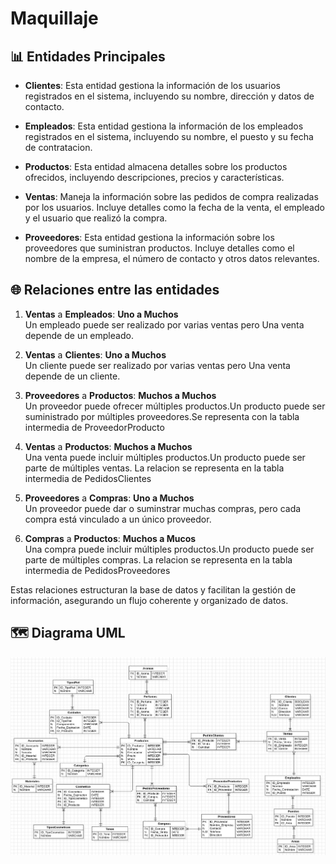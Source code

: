 # Maquillaje




## 📊 Entidades Principales

  - **Clientes**: Esta entidad gestiona la información de los usuarios registrados en el sistema, incluyendo su nombre, dirección y datos de contacto. 

  - **Empleados**: Esta entidad gestiona la información de los empleados registrados en el sistema, incluyendo su nombre, el puesto y su fecha de contratacion. 


  - **Productos**: Esta entidad almacena detalles sobre los productos ofrecidos, incluyendo descripciones, precios y características. 


  - **Ventas**: Maneja la información sobre las pedidos de compra realizadas por los usuarios. Incluye detalles como la fecha de la venta, el empleado y el usuario que realizó la compra.


- **Proveedores**: Esta entidad gestiona la información sobre los proveedores que suministran productos. Incluye detalles como el nombre de la empresa, el número de contacto y otros datos relevantes.


## 🌐 Relaciones entre las entidades


1. **Ventas** a **Empleados**: **Uno a Muchos**  
   Un empleado puede ser realizado por varias ventas pero Una venta depende de un empleado.

2. **Ventas** a **Clientes**: **Uno a Muchos**  
   Un cliente puede ser realizado por varias ventas pero Una venta depende de un cliente.

3.  **Proveedores** a **Productos**: **Muchos a Muchos**  
Un proveedor puede ofrecer múltiples productos.Un producto puede ser suministrado por múltiples proveedores.Se representa con la tabla intermedia de ProveedorProducto


4. **Ventas** a **Productos**: **Muchos a Muchos**  
   Una venta puede incluir múltiples productos.Un producto puede ser parte de múltiples ventas. La relacion se representa en la tabla intermedia de PedidosClientes

5. **Proveedores** a **Compras**: **Uno a Muchos**  
    Un proveedor puede dar o suminstrar muchas compras, pero cada compra está vinculado a un único proveedor.

6. **Compras** a **Productos**: **Muchos a Mucos**  
   Una compra puede incluir múltiples productos.Un producto puede ser parte de múltiples compras. La relacion se representa en la tabla intermedia de PedidosProveedores

Estas relaciones estructuran la base de datos y facilitan la gestión de información, asegurando un flujo coherente y organizado de datos.


## 🗺️ Diagrama UML

![Diagrama UML](image.png)